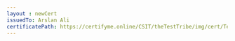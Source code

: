 ```yaml
--- 
layout : newCert 
issuedTo: Arslan Ali
certificatePath: https://certifyme.online/CSIT/theTestTribe/img/cert/TestFlix/ArslanAli_17b5c.png
--- 
```

